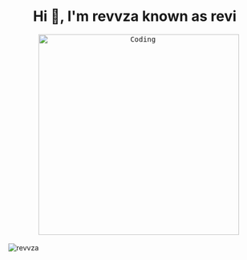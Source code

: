 <h1 align="center">Hi 👋, I'm revvza known as revi</h1>
<pre align="center">
  <img alt="Coding" width="400" src="https://user-images.githubusercontent.com/55389276/140866485-8fb1c876-9a8f-4d6a-98dc-08c4981eaf70.gif">
</pre>
<p align="left"> <img src="https://komarev.com/ghpvc/?username=hzboyy&label=Profile%20views&color=0e75b6&style=flat" alt="revvza" /> </p>
